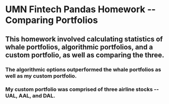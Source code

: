 # UMN Fintech Pandas Homework -- Comparing Portfolios
## This homework involved calculating statistics of whale portfolios, algorithmic portfolios, and a custom portfolio, as well as comparing the three.
### The algorithmic options outperformed the whale portfolios as well as my custom portfolio.
### My custom portfolio was comprised of three airline stocks -- UAL, AAL, and DAL.
